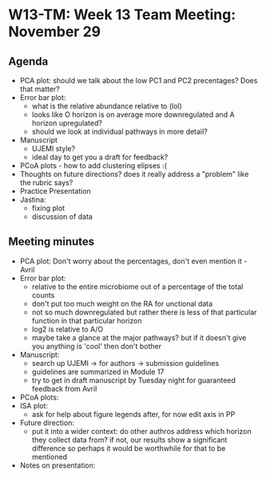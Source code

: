 # W13-TM: Week 13 Team Meeting: November 29

## Agenda

* PCA plot: should we talk about the low PC1 and PC2 precentages? Does that matter?
* Error bar plot:
  * what is the relative abundance relative to (lol)
  * looks like O horizon is on average more downregulated and A horizon upregulated?
  * should we look at individual pathways in more detail?
* Manuscript
  * UJEMI style?
  * ideal day to get you a draft for feedback?
* PCoA plots - how to add clustering elipses :(
* Thoughts on future directions? does it really address a "problem" like the rubric says?
* Practice Presentation
* Jastina: 
  * fixing plot
  * discussion of data

## Meeting minutes
* PCA plot: Don't worry about the percentages, don't even mention it - Avril
* Error bar plot:
  * relative to the entire microbiome out of a percentage of the total counts
  * don't put too much weight on the RA for unctional data
  * not so much downregulated but rather there is less of that particular function in that particular horizon
  * log2 is relative to A/O
  * maybe take a glance at the major pathways? but if it doesn't give you anything is 'cool' then don't bother
* Manuscript:
  * search up UJEMI -> for authors -> submission guidelines
  * guidelines are summarized in Module 17
  * try to get in draft manuscript by Tuesday night for guaranteed feedback from Avril 
* PCoA plots:
* ISA plot:
  * ask for help about figure legends after, for now edit axis in PP
* Future direction:
  * put it into a wider context: do other authros address which horizon they collect data from? if not, our results show a significant difference so perhaps it would be worthwhile for that to be mentioned 
* Notes on presentation:
